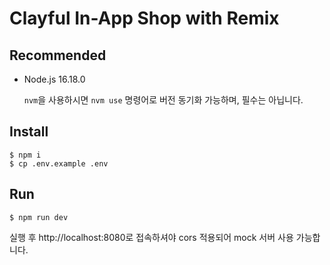 # Clayful In-App Shop with Remix


## Recommended

- Node.js 16.18.0

  `nvm`을 사용하시면 `nvm use` 명령어로 버전 동기화 가능하며, 필수는 아닙니다.


## Install

```shell
$ npm i
$ cp .env.example .env
```

## Run

```shell
$ npm run dev
```

실행 후 http://localhost:8080로 접속하셔야 cors 적용되어 mock 서버 사용 가능합니다.